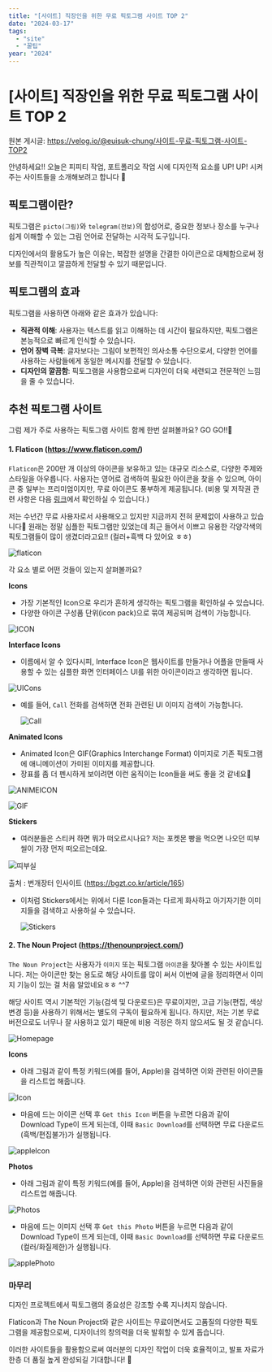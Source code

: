```yaml
---
title: "[사이트] 직장인을 위한 무료 픽토그램 사이트 TOP 2"
date: "2024-03-17"
tags:
  - "site"
  - "꿀팁"
year: "2024"
---
```


# [사이트] 직장인을 위한 무료 픽토그램 사이트 TOP 2

원본 게시글: https://velog.io/@euisuk-chung/사이트-무료-픽토그램-사이트-TOP2



안녕하세요!! 오늘은 피피티 작업, 포트폴리오 작업 시에 디자인적 요소를 UP! UP! 시켜주는 사이트들을 소개해보려고 합니다 🤗

픽토그램이란?
-------

픽토그램은 `picto(그림)`와 `telegram(전보)`의 합성어로, 중요한 정보나 장소를 누구나 쉽게 이해할 수 있는 그림 언어로 전달하는 시각적 도구입니다.

디자인에서의 활용도가 높은 이유는, 복잡한 설명을 간결한 아이콘으로 대체함으로써 정보를 직관적이고 깔끔하게 전달할 수 있기 때문입니다.

픽토그램의 효과
--------

픽토그램을 사용하면 아래와 같은 효과가 있습니다:

* **직관적 이해**: 사용자는 텍스트를 읽고 이해하는 데 시간이 필요하지만, 픽토그램은 본능적으로 빠르게 인식할 수 있습니다.
* **언어 장벽 극복**: 글자보다는 그림이 보편적인 의사소통 수단으로서, 다양한 언어를 사용하는 사람들에게 동일한 메시지를 전달할 수 있습니다.
* **디자인의 깔끔함**: 픽토그램을 사용함으로써 디자인이 더욱 세련되고 전문적인 느낌을 줄 수 있습니다.

추천 픽토그램 사이트
-----------

그럼 제가 주로 사용하는 픽토그램 사이트 함께 한번 살펴볼까요? GO GO!!🐾

#### 1. Flaticon (<https://www.flaticon.com/>)

`Flaticon`은 200만 개 이상의 아이콘을 보유하고 있는 대규모 리소스로, 다양한 주제와 스타일을 아우릅니다. 사용자는 영어로 검색하여 필요한 아이콘을 찾을 수 있으며, 아이콘 중 일부는 프리미엄이지만, 무료 아이콘도 풍부하게 제공됩니다. (비용 및 저작권 관련 사항은 다음 [링크](https://www.flaticon.com/pricing)에서 확인하실 수 있습니다.)

저는 수년간 무료 사용자로서 사용해오고 있지만 지금까지 전혀 문제없이 사용하고 있습니다🤗 원래는 정말 심플한 픽토그램만 있었는데 최근 들어서 이쁘고 유용한 각양각색의 픽토그램들이 많이 생겼더라고요!! (컬러+흑백 다 있어요 ㅎㅎ)

![flaticon](https://velog.velcdn.com/images/euisuk-chung/post/29fb7604-2d59-404b-943c-09841dc97534/image.png)

각 요소 별로 어떤 것들이 있는지 살펴볼까요?

**Icons**

* 가장 기본적인 Icon으로 우리가 흔하게 생각하는 픽토그램을 확인하실 수 있습니다.
* 다양한 아이콘 구성품 단위(icon pack)으로 묶여 제공되며 검색이 가능합니다.

![ICON](https://velog.velcdn.com/images/euisuk-chung/post/32706ee1-e741-4b36-8b1a-8f99b05bfe74/image.png)

**Interface Icons**

* 이름에서 알 수 있다시피, Interface Icon은 웹사이트를 만들거나 어플을 만들때 사용할 수 있는 심플한 화면 인터페이스 UI를 위한 아이콘이라고 생각하면 됩니다.

![UICons](https://velog.velcdn.com/images/euisuk-chung/post/2e35ebe1-87ee-40f6-aa0a-8a91df834a65/image.png)

* 예를 들어, `Call` 전화를 검색하면 전화 관련된 UI 이미지 검색이 가능합니다.  
  
  ![Call](https://velog.velcdn.com/images/euisuk-chung/post/0831938c-8aaf-40cc-827b-2f245381c639/image.png)

**Animated Icons**

* Animated Icon은 GIF(Graphics Interchange Format) 이미지로 기존 픽토그램에 애니메이션이 가미된 이미지를 제공합니다.
* 장표를 좀 더 펜시하게 보이려면 이런 움직이는 Icon들을 써도 좋을 것 같네요💫

![ANIMEICON](https://velog.velcdn.com/images/euisuk-chung/post/402a5779-b48f-4e54-8bea-9963223fc3c4/image.png)

![GIF](https://velog.velcdn.com/images/euisuk-chung/post/08d8d0ef-1b72-4b82-8c26-97b97ea7a02f/image.gif)

**Stickers**

* 여러분들은 스티커 하면 뭐가 떠오르시나요? 저는 포켓몬 빵을 먹으면 나오던 띠부씰이 가장 먼저 떠오르는데요.

![띠부실](https://velog.velcdn.com/images/euisuk-chung/post/daa23dbb-ad3b-4da5-bbc0-bea6a42ef93d/image.png)

출처 : 번개장터 인사이트 (https://bgzt.co.kr/article/165)

* 이처럼 Stickers에서는 위에서 다룬 Icon들과는 다르게 화사하고 아기자기한 이미지들을 검색하고 사용하실 수 있습니다.  
  
  ![Stickers](https://velog.velcdn.com/images/euisuk-chung/post/1fc3bd24-fe89-48d9-b317-a267978559a4/image.png)

#### 2. The Noun Project (<https://thenounproject.com/>)

`The Noun Project`는 사용자가 `이미지` 또는 픽토그램 `아이콘`을 찾아볼 수 있는 사이트입니다. 저는 아이콘만 찾는 용도로 해당 사이트를 많이 써서 이번에 글을 정리하면서 이미지 기능이 있는 걸 처음 알았네요ㅎㅎ ^^7

해당 사이트 역시 기본적인 기능(검색 및 다운로드)은 무료이지만, 고급 기능(편집, 색상 변경 등)을 사용하기 위해서는 별도의 구독이 필요하게 됩니다. 하지만, 저는 기본 무료 버전으로도 너무나 잘 사용하고 있기 때문에 비용 걱정은 하지 않으셔도 될 것 같습니다.

![Homepage](https://velog.velcdn.com/images/euisuk-chung/post/903344a9-a246-401f-ade5-3289067b1154/image.png)

**Icons**

* 아래 그림과 같이 특정 키워드(예를 들어, Apple)을 검색하면 이와 관련된 아이콘들을 리스트업 해줍니다.

![Icon](https://velog.velcdn.com/images/euisuk-chung/post/01ae3662-7ce9-4149-be9c-7b4d7ac69928/image.png)

* 마음에 드는 아이콘 선택 후 `Get this Icon` 버튼을 누르면 다음과 같이 Download Type이 뜨게 되는데, 이때 `Basic Download`를 선택하면 무료 다운로드(흑백/편집불가)가 실행됩니다.

![appleIcon](https://velog.velcdn.com/images/euisuk-chung/post/ad40801f-d1f7-48cd-bdd2-cb9d56df0fc2/image.png)

**Photos**

* 아래 그림과 같이 특정 키워드(예를 들어, Apple)을 검색하면 이와 관련된 사진들을 리스트업 해줍니다.

![Photos](https://velog.velcdn.com/images/euisuk-chung/post/1de8c4c8-a89b-419b-93e8-9811af67bc45/image.png)

* 마음에 드는 이미지 선택 후 `Get this Photo` 버튼을 누르면 다음과 같이 Download Type이 뜨게 되는데, 이때 `Basic Download`를 선택하면 무료 다운로드(컬러/화질제한)가 실행됩니다.

![applePhoto](https://velog.velcdn.com/images/euisuk-chung/post/ae86319e-7a4c-4fa2-b422-27b8ea03f2dc/image.png)

### 마무리

디자인 프로젝트에서 픽토그램의 중요성은 강조할 수록 지나치지 않습니다.

Flaticon과 The Noun Project와 같은 사이트는 무료이면서도 고품질의 다양한 픽토그램을 제공함으로써, 디자이너의 창의력을 더욱 발휘할 수 있게 돕습니다.

이러한 사이트들을 활용함으로써 여러분의 디자인 작업이 더욱 효율적이고, 발표 자료가 한층 더 품질 높게 완성되길 기대합니다! 🌟

